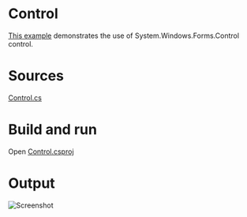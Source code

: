 # Control

[This example](.) demonstrates the use of System.Windows.Forms.Control control.

# Sources

[Control.cs](Control.cs)

# Build and run

Open [Control.csproj](Control.csproj)

# Output

![Screenshot](../../docs/Pictures/Forms/Control.png)

